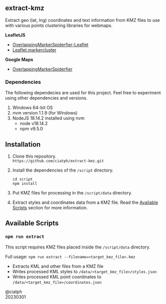 ## extract-kmz

Extract geo (lat, lng) coordinates and text information from KMZ files to use with various points clustering libraries for webmaps.

**LeafletJS**

- [OverlappingMarkerSpiderfier-Leaflet](https://github.com/jawj/OverlappingMarkerSpiderfier-Leaflet)
- [Leaflet.markercluster](https://github.com/Leaflet/Leaflet.markercluster)

**Google Maps**

- [OverlappingMarkerSpiderfier](https://github.com/jawj/OverlappingMarkerSpiderfier)

### Dependencies

The following dependecies are used for this project. Feel free to experiment using other dependencies and versions.

1. Windows 64-bit OS
2. nvm version 1.1.9 (for Windows)
3. NodeJS 18.14.2 installed using nvm
   - node v18.14.2
   - npm v9.5.0

## Installation

1. Clone this repository.<br>
`https://github.com/ciatph/extract-kmz.git`

2. Install the dependencies of the `/script` directory.<br>
   ```
   cd script
   npm install
   ```

3. Put KMZ files for processing in the `/script/data` directory.

4. Extract styles and coordinates data from a KMZ file. Read the [Available Scripts](#available-scripts) section for more information.

## Available Scripts

### `npm run extract`

This script requires KMZ files placed inside the `/script/data` directory.

Full usage: `npm run extract --filename=<target_kmz_file>.kmz`

- Extracts KML and other files from a KMZ file
- Writes processed KML styles to `/data/<target_kmz_file>/styles.json`
- Writes processed KML point coordinates to `/data/<target_kmz_file>/coordinates.json`

@ciatph<br>
20230301
